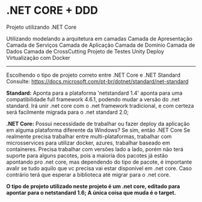 # .NET CORE + DDD 
Projeto utilizando .NET Core 

Utilizando modelando a arquitetura em camadas
Camada de Apresentação
Camada de Serviços
Camada de Aplicação
Camada de Domínio
Camada de Dados
Camada de CrossCutting
Projeto de Testes Unity
Deploy
Virtualização com Docker

----
Escolhendo o tipo de projeto correto entre .NET Core e .NET Standard
Consulte: https://docs.microsoft.com/pt-br/dotnet/standard/net-standard

<strong>Standard:</strong> Aponta para a plataforma 'netstandard 1.4' aponta para uma compatibilidade full framework 4.6.1, podendo mudar a versão do .net standard. 
Irá unir .net core com o .net framework tradicional, e com certeza será facilmente migrada para o .net standard 2.0;

<strong>.NET Core:</strong> Possui necessidade de trabalhar ou fazer deploy da aplicação em alguma plataforma diferente da Windows? Se sim, então .NET Core
Se realmente precisa trabalhar entre multi-plataformas, trabalhar com microsservices para utilizar docker, azures, trabalhar baseado em containeres.
Precisa trabalhar com versões lado a lado, porém não terá suporte para alguns pacotes, pois a maioria dos pacotes já estão apontando pro .net core, 
mas dependendo do tipo de pacote, é importante avalir se tudo aquilo que vc precisa vai estar disponível em .net core. Caso contrário terá que esperar a biblioteca até migrar para o .net core.

<strong> 
O tipo de projeto utilizado neste projeto é um .net core, editado para apontar para o netstandard 1.6; A única coisa que muda é o target.
</strong>


